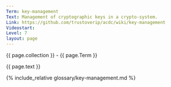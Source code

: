 ```yaml
---
Term: key-management
Text: Management of cryptographic keys in a crypto-system.
Link: https://github.com/trustoverip/acdc/wiki/key-management
Videostart: 
Level: 7
layout: page
---
```


{{ page.collection }} - {{ page.Term }}

   {{ page.text }}

{% include_relative glossary/key-management.md %}
